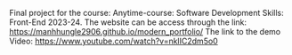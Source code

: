 Final project for the course: Anytime-course: Software Development Skills: Front-End 2023-24. The website can be access through the link: https://manhhungle2906.github.io/modern_portfolio/
The link to the demo Video: https://www.youtube.com/watch?v=nklIC2dm5o0
